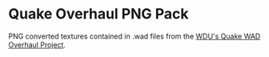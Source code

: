 # Quake Overhaul PNG Pack
PNG converted textures contained in .wad files from the [WDU's Quake WAD Overhaul Project](https://valvedev.info/tools/quake-wad-overhaul-project/).
